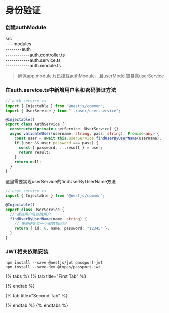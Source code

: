# 身份验证

### 创建authModule

src  
----modules  
--------auth  
------------auth.controller.ts  
------------auth.service.ts  
------------auth.module.ts

> 确保app.module.ts已挂载authModule，且userModel应暴露userService

### 在auth.service.ts中新增用户名和密码验证方法

```typescript
// auth.service.ts
import { Injectable } from "@nestjs/common";
import { UserService } from "../user/user.service";

@Injectable()
export class AuthService {
  constructor(private userService: UserService) {}
  async validateUser(username: string, pass: string): Promise<any> {
    const user = await this.userService.findUserByUserName(username);
    if (user && user.password === pass) {
      const { password, ...result } = user;
      return result;
    }
    return null;
  }
}
```

这里需要实现userService的findUserByUserName方法

```typescript
// user.service.ts
import { Injectable } from "@nestjs/common";

@Injectable()
export class UserService {
  // 通过用户名查找用户
  findUserByUserName(name: string) {
    // 先随便定义一个假数据返回
    return { id: 6, name, password: "12345" };
  }
}
```

### JWT相关依赖安装

```text
npm install --save @nestjs/jwt passport-jwt
npm install --save-dev @types/passport-jwt
```

{% tabs %}
{% tab title="First Tab" %}

{% endtab %}

{% tab title="Second Tab" %}

{% endtab %}
{% endtabs %}



